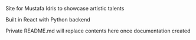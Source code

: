 Site for Mustafa Idris to showcase artistic talents

Built in React with Python backend

Private README.md will replace contents here once documentation created